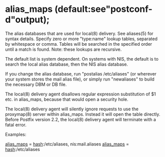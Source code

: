# alias_maps (default:see"postconf-d"output); 


The alias databases that are used for local(8) delivery. See
aliases(5) for syntax details.
Specify zero or more "type:name" lookup tables, separated by
whitespace or comma. Tables will be searched in the specified order
until a match is found.
Note: these lookups are recursive.



The default list is system dependent.  On systems with NIS, the
default is to search the local alias database, then the NIS alias
database.



If you change the alias database, run "postalias /etc/aliases"
(or wherever your system stores the mail alias file), or simply
run "newaliases" to build the necessary DBM or DB file.



The local(8) delivery agent disallows regular expression substitution
of $1 etc. in alias_maps, because that would open a security hole.



The local(8) delivery agent will silently ignore requests to use
the proxymap(8) server within alias_maps. Instead it will open the
table directly. Before Postfix version 2.2, the local(8) delivery
agent will terminate with a fatal error.



Examples:



<a href="postconf.5.html#alias_maps">alias_maps</a> = <a href="DATABASE_README.html#types">hash</a>:/etc/aliases, nis:mail.aliases
<a href="postconf.5.html#alias_maps">alias_maps</a> = <a href="DATABASE_README.html#types">hash</a>:/etc/aliases




